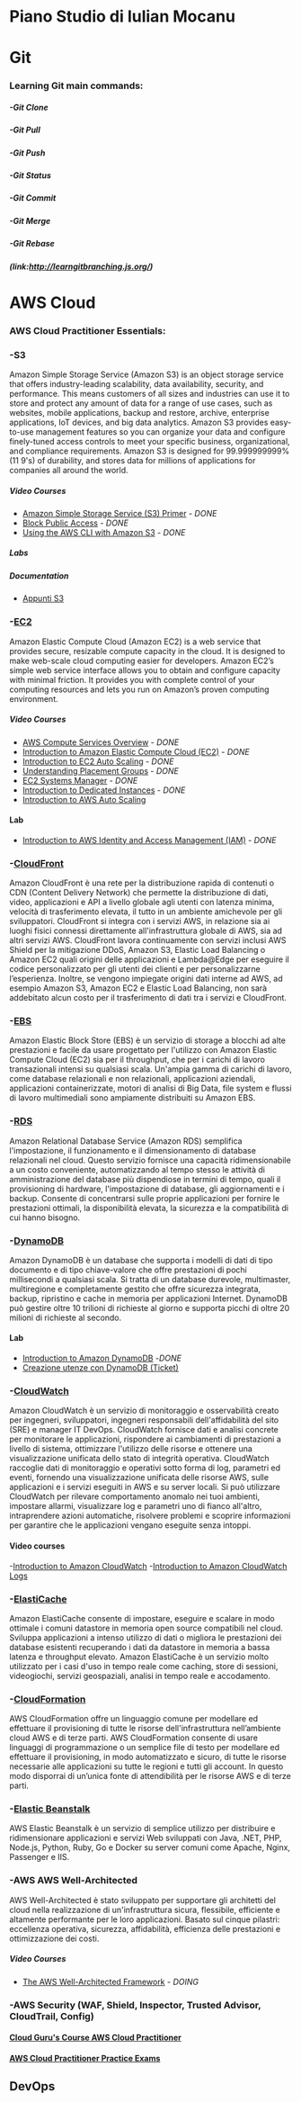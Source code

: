 # Piano Studio di Iulian Mocanu

# Git
### **Learning Git main commands:**
#####	-Git Clone
#####	-Git Pull
#####	-Git Push
#####	-Git Status
#####	-Git Commit
#####	-Git Merge
#####	-Git Rebase

##### (link:http://learngitbranching.js.org/)

# AWS Cloud

### **AWS Cloud Practitioner Essentials:**


### -**S3**
Amazon Simple Storage Service (Amazon S3) is an object storage service that offers industry-leading scalability, data availability, security, and performance. This means customers of all sizes and industries can use it to store and protect any amount of data for a range of use cases, such as websites, mobile applications, backup and restore, archive, enterprise applications, IoT devices, and big data analytics. Amazon S3 provides easy-to-use management features so you can organize your data and configure finely-tuned access controls to meet your specific business, organizational, and compliance requirements. Amazon S3 is designed for 99.999999999% (11 9's) of durability, and stores data for millions of applications for companies all around the world.

##### Video  Courses
- [Amazon Simple Storage Service (S3) Primer](https://www.aws.training/Details/Curriculum?id=32729) - *DONE*
- [Block Public Access](https://www.aws.training/Details/eLearning?id=36856)  - *DONE*
- [Using the AWS CLI with Amazon S3](https://www.aws.training/Details/Video?id=26120) - *DONE*

##### Labs

##### Documentation
- [Appunti S3](https://github.com/iulianmo/piano-studio-aws-cloud/tree/master/appunti/S3)

 
###	**-[EC2](https://www.aws.training/Details/Video?id=16382)**
Amazon Elastic Compute Cloud (Amazon EC2) is a web service that provides secure, resizable compute capacity in the cloud. It is designed to make web-scale cloud computing easier for developers. Amazon EC2’s simple web service interface allows you to obtain and configure capacity with minimal friction. It provides you with complete control of your computing resources and lets you run on Amazon’s proven computing environment.

##### Video Courses 
- [AWS Compute Services Overview](https://www.aws.training/Details/Video?id=16203) - *DONE*
- [Introduction to Amazon Elastic Compute Cloud (EC2)](https://www.aws.training/Details/Video?id=16382) - *DONE*
- [Introduction to EC2 Auto Scaling](https://www.aws.training/Details/Video?id=16387) - *DONE*
- [Understanding Placement Groups](https://www.aws.training/Details/Video?id=16485) - *DONE*
- [EC2 Systems Manager](https://www.aws.training/Details/Curriculum?id=13830) - *DONE* 
- [Introduction to Dedicated Instances](https://www.aws.training/Details/Video?id=16481) - *DONE*
- [Introduction to AWS Auto Scaling](https://www.aws.training/Details/Video?id=18344)

#### Lab
- [Introduction to AWS Identity and Access Management (IAM)](https://www.qwiklabs.com/focuses/10408?catalog_rank=%7B%22rank%22%3A10%2C%22num_filters%22%3A0%2C%22has_search%22%3Atrue%7D&parent=catalog&search_id=4776183) - *DONE*


###    **-[CloudFront](https://www.aws.training/Details/Video?id=15891)**
Amazon CloudFront è una rete per la distribuzione rapida di contenuti o CDN (Content Delivery Network) che permette la distribuzione di dati, video, applicazioni e API a livello globale agli utenti con latenza minima, velocità di trasferimento elevata, il tutto in un ambiente amichevole per gli sviluppatori. CloudFront si integra con i servizi AWS, in relazione sia ai luoghi fisici connessi direttamente all'infrastruttura globale di AWS, sia ad altri servizi AWS. CloudFront lavora continuamente con servizi inclusi AWS Shield per la mitigazione DDoS, Amazon S3, Elastic Load Balancing o Amazon EC2 quali origini delle applicazioni e Lambda@Edge per eseguire il codice personalizzato per gli utenti dei clienti e per personalizzarne l’esperienza. Inoltre, se vengono impiegate origini dati interne ad AWS, ad esempio Amazon S3, Amazon EC2 e Elastic Load Balancing, non sarà addebitato alcun costo per il trasferimento di dati tra i servizi e CloudFront.


###	**-[EBS](https://www.aws.training/Details/Video?id=16445)**
Amazon Elastic Block Store (EBS) è un servizio di storage a blocchi ad alte prestazioni e facile da usare progettato per l'utilizzo con Amazon Elastic Compute Cloud (EC2) sia per il throughput, che per i carichi di lavoro transazionali intensi su qualsiasi scala. Un'ampia gamma di carichi di lavoro, come database relazionali e non relazionali, applicazioni aziendali, applicazioni containerizzate, motori di analisi di Big Data, file system e flussi di lavoro multimediali sono ampiamente distribuiti su Amazon EBS.


###	**-[RDS](https://www.aws.training/Details/Video?id=36900)**
Amazon Relational Database Service (Amazon RDS) semplifica l'impostazione, il funzionamento e il dimensionamento di database relazionali nel cloud. Questo servizio fornisce una capacità ridimensionabile a un costo conveniente, automatizzando al tempo stesso le attività di amministrazione del database più dispendiose in termini di tempo, quali il provisioning di hardware, l'impostazione di database, gli aggiornamenti e i backup. Consente di concentrarsi sulle proprie applicazioni per fornire le prestazioni ottimali, la disponibilità elevata, la sicurezza e la compatibilità di cui hanno bisogno.


###	**-[DynamoDB](https://www.aws.training/Details/Video?id=16021)**
Amazon DynamoDB è un database che supporta i modelli di dati di tipo documento e di tipo chiave-valore che offre prestazioni di pochi millisecondi a qualsiasi scala. Si tratta di un database durevole, multimaster, multiregione e completamente gestito che offre sicurezza integrata, backup, ripristino e cache in memoria per applicazioni Internet. DynamoDB può gestire oltre 10 trilioni di richieste al giorno e supporta picchi di oltre 20 milioni di richieste al secondo.

#### Lab
- [Introduction to Amazon DynamoDB](https://www.qwiklabs.com/focuses/10407?catalog_rank=%7B%22rank%22%3A3%2C%22num_filters%22%3A0%2C%22has_search%22%3Atrue%7D&parent=catalog&search_id=4762834) -*DONE*
- [Creazione utenze con DynamoDB (Ticket)](https://xpeppersit.freshdesk.com/a/tickets/40637)


###     **-[CloudWatch](https://www.aws.training/Details/Video?id=16390)**
Amazon CloudWatch è un servizio di monitoraggio e osservabilità creato per ingegneri, sviluppatori, ingegneri responsabili dell'affidabilità del sito (SRE) e manager IT DevOps. CloudWatch fornisce dati e analisi concrete per monitorare le applicazioni, rispondere ai cambiamenti di prestazioni a livello di sistema, ottimizzare l'utilizzo delle risorse e ottenere una visualizzazione unificata dello stato di integrità operativa. CloudWatch raccoglie dati di monitoraggio e operativi sotto forma di log, parametri ed eventi, fornendo una visualizzazione unificata delle risorse AWS, sulle applicazioni e i servizi eseguiti in AWS e su server locali. Si può utilizzare CloudWatch per rilevare comportamento anomalo nei tuoi ambienti, impostare allarmi, visualizzare log e parametri uno di fianco all'altro, intraprendere azioni automatiche, risolvere problemi e scoprire informazioni per garantire che le applicazioni
vengano eseguite senza intoppi.

#### Video courses
-[Introduction to Amazon CloudWatch](https://www.aws.training/Details/Video?id=16390)
-[Introduction to Amazon CloudWatch Logs](https://www.aws.training/Details/Video?id=16391)


###	**-[ElastiCache](https://www.aws.training/Details/Video?id=36892)**
Amazon ElastiCache consente di impostare, eseguire e scalare in modo ottimale i comuni datastore in memoria open source compatibili nel cloud. Sviluppa applicazioni a intenso utilizzo di dati o migliora le prestazioni dei database esistenti recuperando i dati da datastore in memoria a bassa latenza e throughput elevato. Amazon ElastiCache è un servizio molto utilizzato per i casi d'uso in tempo reale come caching, store di sessioni, videogiochi, servizi geospaziali, analisi in tempo reale e accodamento.


###	**-[CloudFormation](https://www.aws.training/Details/Video?id=15892)**
AWS CloudFormation offre un linguaggio comune per modellare ed effettuare il provisioning di tutte le risorse dell'infrastruttura nell’ambiente cloud AWS e di terze parti. AWS CloudFormation consente di usare linguaggi di programmazione o un semplice file di testo per modellare ed effettuare il provisioning, in modo automatizzato e sicuro, di tutte le risorse necessarie alle applicazioni su tutte le regioni e tutti gli account. In questo modo disporrai di un’unica fonte di attendibilità per le risorse AWS e di terze parti.


###	**-[Elastic Beanstalk](https://www.aws.training/Details/Video?id=15878)**
AWS Elastic Beanstalk è un servizio di semplice utilizzo per distribuire e ridimensionare applicazioni e servizi Web sviluppati con Java, .NET, PHP, Node.js, Python, Ruby, Go e Docker su server comuni come Apache, Nginx, Passenger e IIS.


###    **-AWS AWS Well-Architected**
 AWS Well-Architected è stato sviluppato per supportare gli architetti del cloud nella realizzazione di un'infrastruttura sicura, flessibile, efficiente e altamente performante per le loro applicazioni. Basato sul cinque pilastri: eccellenza operativa, sicurezza, affidabilità, efficienza delle prestazioni e ottimizzazione dei costi.

##### Video  Courses
- [The AWS Well-Architected Framework](https://www.aws.training/Details/eLearning?id=42036) - *DOING*


###    **-AWS Security (WAF, Shield, Inspector, Trusted Advisor, CloudTrail, Config)**


#### **[Cloud Guru's Course AWS Cloud Practitioner](link:https://learn.acloud.guru/course/aws-certified-cloud-practitioner)**

#### **[AWS Cloud Practitioner Practice Exams](https://portal.tutorialsdojo.com/courses/free-aws-certified-cloud-practitioner-practice-exams-2020-sampler/)**

## DevOps
